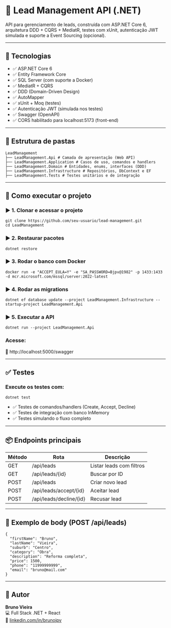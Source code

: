 # 🧠 Lead Management API (.NET)

API para gerenciamento de leads, construída com ASP.NET Core 6, arquitetura DDD + CQRS + MediatR, testes com xUnit, autenticação JWT simulada e suporte a Event Sourcing (opcional).

---

## 🧰 Tecnologias

- ✅ ASP.NET Core 6
- ✅ Entity Framework Core
- ✅ SQL Server (com suporte a Docker)
- ✅ MediatR + CQRS
- ✅ DDD (Domain-Driven Design)
- ✅ AutoMapper
- ✅ xUnit + Moq (testes)
- ✅ Autenticação JWT (simulada nos testes)
- ✅ Swagger (OpenAPI)
- ✅ CORS habilitado para localhost:5173 (front-end)

---

## 📁 Estrutura de pastas

```
LeadManagement
├── LeadManagement.Api # Camada de apresentação (Web API)
├── LeadManagement.Application # Casos de uso, comandos e handlers
├── LeadManagement.Domain # Entidades, enums, interfaces (DDD)
├── LeadManagement.Infrastructure # Repositórios, DbContext e EF
├── LeadManagement.Tests # Testes unitários e de integração
```

---

## 🚀 Como executar o projeto

### ▶️ 1. Clonar e acessar o projeto

```
git clone https://github.com/seu-usuario/lead-management.git
cd LeadManagement
```

### ▶️ 2. Restaurar pacotes

```
dotnet restore
```

### ▶️ 3. Rodar o banco com Docker

```
docker run -e "ACCEPT_EULA=Y" -e "SA_PASSWORD=Bjpv@1982" -p 1433:1433 -d mcr.microsoft.com/mssql/server:2022-latest
```

### ▶️ 4. Rodar as migrations

```
dotnet ef database update --project LeadManagement.Infrastructure --startup-project LeadManagement.Api
```

### ▶️ 5. Executar a API

```
dotnet run --project LeadManagement.Api
```

### Acesse:

📎 http://localhost:5000/swagger

---

## ✅ Testes

### Execute os testes com:

```
dotnet test
```

- ✅ Testes de comandos/handlers (Create, Accept, Decline)
- ✅ Testes de integração com banco InMemory
- ✅ Testes simulando o fluxo completo

---

## 📦 Endpoints principais

| Método | Rota	                   | Descrição                |
|--------|-------------------------|--------------------------|
| GET    | /api/leads              | Listar leads com filtros |
| GET	   | /api/leads/{id}         | Buscar por ID            |
| POST   | /api/leads              | Criar novo lead          |
| POST   | /api/leads/accept/{id}  | Aceitar lead             |
| POST   | /api/leads/decline/{id} | Recusar lead             |

---

## 🧪 Exemplo de body (POST /api/leads)

```
{
  "firstName": "Bruno",
  "lastName": "Vieira",
  "suburb": "Centro",
  "category": "Obra",
  "description": "Reforma completa",
  "price": 1500,
  "phone": "11999999999",
  "email": "bruno@mail.com"
}
```

---

## 🙌 Autor

**Bruno Vieira**  
💻 Full Stack .NET + React  
🔗 [linkedin.com/in/brunojpv](https://www.linkedin.com/in/brunojpv)
